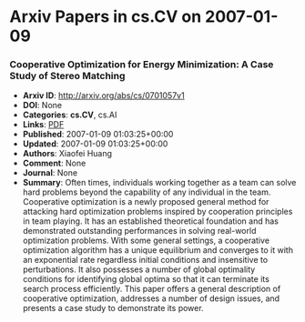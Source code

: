 # Arxiv Papers in cs.CV on 2007-01-09
### Cooperative Optimization for Energy Minimization: A Case Study of Stereo Matching
- **Arxiv ID**: http://arxiv.org/abs/cs/0701057v1
- **DOI**: None
- **Categories**: **cs.CV**, cs.AI
- **Links**: [PDF](http://arxiv.org/pdf/cs/0701057v1)
- **Published**: 2007-01-09 01:03:25+00:00
- **Updated**: 2007-01-09 01:03:25+00:00
- **Authors**: Xiaofei Huang
- **Comment**: None
- **Journal**: None
- **Summary**: Often times, individuals working together as a team can solve hard problems beyond the capability of any individual in the team. Cooperative optimization is a newly proposed general method for attacking hard optimization problems inspired by cooperation principles in team playing. It has an established theoretical foundation and has demonstrated outstanding performances in solving real-world optimization problems. With some general settings, a cooperative optimization algorithm has a unique equilibrium and converges to it with an exponential rate regardless initial conditions and insensitive to perturbations. It also possesses a number of global optimality conditions for identifying global optima so that it can terminate its search process efficiently. This paper offers a general description of cooperative optimization, addresses a number of design issues, and presents a case study to demonstrate its power.



